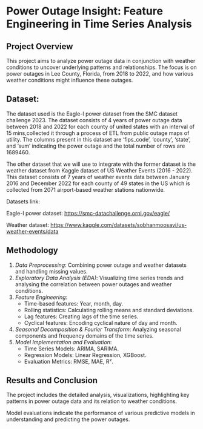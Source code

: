 # Power Outage Insight: Feature Engineering in Time Series Analysis


## Project Overview

This project aims to analyze power outage data in conjunction with weather conditions to uncover underlying patterns and relationships. The focus is on power outages in Lee County, Florida, from 2018 to 2022, and how various weather conditions might influence these outages.

## Dataset:

The dataset used is the Eagle-I power dataset from the SMC dataset challenge 2023. 
The dataset consists of 4 years of power outage data between 2018 and 2022 for each county of united states with an interval of 15 mins,collected it through a process of ETL from public outage maps of utility. The columns present in this dataset are ‘fips_code’, ‘county’, ‘state’, and ‘sum’ 
indicating the power outage and the total number of rows are 1689460. 

The other dataset that we will use to integrate with the former dataset is the weather dataset from Kaggle dataset of US Weather Events (2016 - 2022). 
This dataset consists of 7 years of weather events data between January 2016 and December 2022 for each county of 49 states in the US
which is collected from 2071 airport-based weather stations nationwide. 

Datasets link:

Eagle-I power dataset: https://smc-datachallenge.ornl.gov/eagle/

Weather dataset: https://www.kaggle.com/datasets/sobhanmoosavi/us-weather-events/data

## Methodology
1. *Data Preprocessing*: Combining power outage and weather datasets and handling missing values.
2. *Exploratory Data Analysis (EDA)*: Visualizing time series trends and analysing the correlation between power outages and weather conditions.
3. *Feature Engineering*:
   - Time-based features: Year, month, day.
   - Rolling statistics: Calculating rolling means and standard deviations.
   - Lag features: Creating lags of the time series.
   - Cyclical features: Encoding cyclical nature of day and month.
4. *Seasonal Decomposition & Fourier Transform*: Analyzing seasonal components and frequency domains of the time series.
5. *Model Implementation and Evaluation*:
   - Time Series Models: ARIMA, SARIMA.
   - Regression Models: Linear Regression, XGBoost.
   - Evaluation Metrics: RMSE, MAE, R².

## Results and Conclusion
The project includes the detailed analysis, visualizations, highlighting key patterns in power outage data and its relation to weather conditions. 

Model evaluations indicate the performance of various predictive models in understanding and predicting the power outages.
